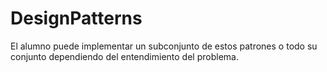 # DesignPatterns
El alumno puede implementar un subconjunto de estos patrones o todo su conjunto dependiendo del entendimiento del problema.
